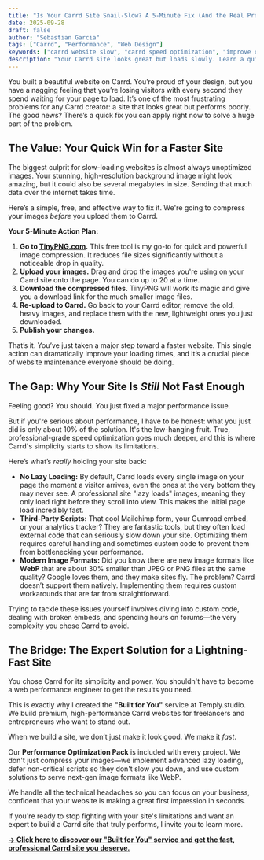 ```yaml
---
title: "Is Your Carrd Site Snail-Slow? A 5-Minute Fix (And the Real Problem)"
date: 2025-09-28
draft: false
author: "Sebastian Garcia"
tags: ["Carrd", "Performance", "Web Design"]
keywords: ["carrd website slow", "carrd speed optimization", "improve carrd performance"]
description: "Your Carrd site looks great but loads slowly. Learn a quick fix to compress your images and discover the deeper reasons why it's still lagging—and how to truly solve it."
---
```


You built a beautiful website on Carrd. You’re proud of your design, but you have a nagging feeling that you’re losing visitors with every second they spend waiting for your page to load.
It’s one of the most frustrating problems for any Carrd creator: a site that looks great but performs poorly. The good news? There’s a quick fix you can apply right now to solve a huge part of the problem.

## The Value: Your Quick Win for a Faster Site

The biggest culprit for slow-loading websites is almost always unoptimized images. Your stunning, high-resolution background image might look amazing, but it could also be several megabytes in size. Sending that much data over the internet takes time.

Here’s a simple, free, and effective way to fix it. We're going to compress your images *before* you upload them to Carrd.

**Your 5-Minute Action Plan:**

1.  **Go to [TinyPNG.com](https://tinypng.com/).** This free tool is my go-to for quick and powerful image compression. It reduces file sizes significantly without a noticeable drop in quality.
2.  **Upload your images.** Drag and drop the images you're using on your Carrd site onto the page. You can do up to 20 at a time.
3.  **Download the compressed files.** TinyPNG will work its magic and give you a download link for the much smaller image files.
4.  **Re-upload to Carrd.** Go back to your Carrd editor, remove the old, heavy images, and replace them with the new, lightweight ones you just downloaded.
5.  **Publish your changes.**

That’s it. You’ve just taken a major step toward a faster website. This single action can dramatically improve your loading times, and it’s a crucial piece of website maintenance everyone should be doing.

## The Gap: Why Your Site Is *Still* Not Fast Enough

Feeling good? You should. You just fixed a major performance issue.

But if you're serious about performance, I have to be honest: what you just did is only about 10% of the solution. It's the low-hanging fruit. True, professional-grade speed optimization goes much deeper, and this is where Carrd's simplicity starts to show its limitations.

Here’s what’s *really* holding your site back:

*   **No Lazy Loading:** By default, Carrd loads every single image on your page the moment a visitor arrives, even the ones at the very bottom they may never see. A professional site "lazy loads" images, meaning they only load right before they scroll into view. This makes the initial page load incredibly fast.
*   **Third-Party Scripts:** That cool Mailchimp form, your Gumroad embed, or your analytics tracker? They are fantastic tools, but they often load external code that can seriously slow down your site. Optimizing them requires careful handling and sometimes custom code to prevent them from bottlenecking your performance.
*   **Modern Image Formats:** Did you know there are new image formats like **WebP** that are about 30% smaller than JPEG or PNG files at the same quality? Google loves them, and they make sites fly. The problem? Carrd doesn’t support them natively. Implementing them requires custom workarounds that are far from straightforward.

Trying to tackle these issues yourself involves diving into custom code, dealing with broken embeds, and spending hours on forums—the very complexity you chose Carrd to avoid.

## The Bridge: The Expert Solution for a Lightning-Fast Site

You chose Carrd for its simplicity and power. You shouldn't have to become a web performance engineer to get the results you need.

This is exactly why I created the **"Built for You"** service at Temply.studio. We build premium, high-performance Carrd websites for freelancers and entrepreneurs who want to stand out.

When we build a site, we don’t just make it look good. We make it *fast*.

Our **Performance Optimization Pack** is included with every project. We don't just compress your images—we implement advanced lazy loading, defer non-critical scripts so they don't slow you down, and use custom solutions to serve next-gen image formats like WebP.

We handle all the technical headaches so you can focus on your business, confident that your website is making a great first impression in seconds.

If you're ready to stop fighting with your site's limitations and want an expert to build a Carrd site that truly performs, I invite you to learn more.

**[→ Click here to discover our "Built for You" service and get the fast, professional Carrd site you deserve.](https://temply.studio)**
